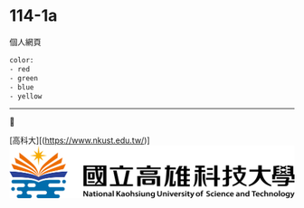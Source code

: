 # 114-1a
個人網頁

```
color:
- red
- green
- blue
- yellow
```
---

🥀

[高科大][(https://www.nkust.edu.tw/)]
![NKUST](182513897.png "NKUST")
